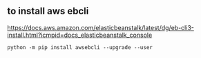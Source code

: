## to install aws ebcli
https://docs.aws.amazon.com/elasticbeanstalk/latest/dg/eb-cli3-install.html?icmpid=docs_elasticbeanstalk_console

`
python -m pip install awsebcli --upgrade --user
`